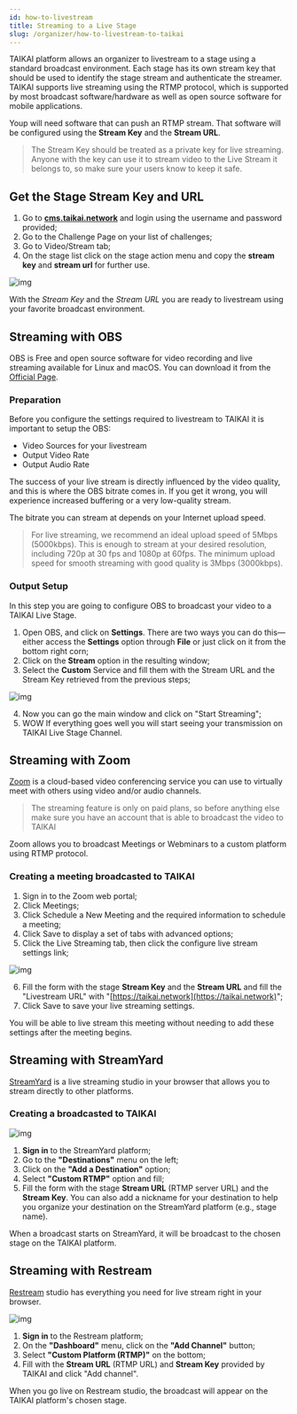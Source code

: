```yaml
---
id: how-to-livestream
title: Streaming to a Live Stage
slug: /organizer/how-to-livestream-to-taikai
---
```


TAIKAI platform allows an organizer to livestream to a stage using a standard broadcast environment. Each stage has its own stream key that should be used to identify the stage stream and authenticate the streamer.
TAIKAI supports live streaming using the RTMP protocol, which is supported by most broadcast software/hardware as well as open source software for mobile applications.

Youp will need software that can push an RTMP stream. That software will be configured using the **Stream Key** and the **Stream URL**.

> The Stream Key should be treated as a private key for live streaming. Anyone with the key can use it to stream video to the Live Stream it belongs to, so make sure your users know to keep it safe.

## Get the Stage Stream Key and URL

1. Go to **[cms.taikai.network](https://cms.taikai.network)** and login using the username and password provided;
2. Go to the Challenge Page on your list of challenges;
3. Go to Video/Stream tab;
4. On the stage list click on the stage action menu and copy the **stream key** and **stream url** for further use.

![img](../../../static/img/organizer/stream/stream-05.png)

With the *Stream Key* and the *Stream URL* you are ready to livestream using your favorite broadcast environment.

## Streaming with OBS
OBS is Free and open source software for video recording and live streaming available for Linux and macOS.
You can download it from the [Official Page](https://obsproject.com/).


### Preparation
Before you configure the settings required to livestream to TAIKAI it is important to setup the OBS:

* Video Sources for your livestream
* Output Video Rate
* Output Audio Rate

The success of your live stream is directly influenced by the video quality, and this is where the OBS bitrate comes in. If you get it wrong, you will experience increased buffering or a very low-quality stream.

The bitrate you can stream at depends on your Internet upload speed.

> For live streaming, we recommend an ideal upload speed of 5Mbps (5000kbps). This is enough to stream at your desired resolution, including 720p at 30 fps and 1080p at 60fps. The minimum upload speed for smooth streaming with good quality is 3Mbps (3000kbps).


### Output Setup
In this step you are going to configure OBS to broadcast your video to a TAIKAI Live Stage.

1. Open OBS, and click on **Settings**. There are two ways you can do this—either access the **Settings** option through **File** or just click on it from the bottom right corn;
2. Click on the **Stream** option in the resulting window;
3. Select the **Custom** Service and fill them with the Stream URL and the Stream Key retrieved from the previous steps;

![img](../../../static/img/organizer/stream/stream-06.png)

4. Now you can go the main window and click on "Start Streaming";
5. WOW If everything goes well you will start seeing your transmission on TAIKAI Live Stage Channel.

## Streaming with Zoom
[Zoom](https://zoom.us/) is a cloud-based video conferencing service you can use to virtually meet with others using video and/or audio channels.

> The streaming feature is only on paid plans, so before anything else make sure you have an account that is able to broadcast the video to TAIKAI

Zoom allows you to broadcast Meetings or Webminars to a custom platform using RTMP protocol.

### Creating a meeting broadcasted to TAIKAI

1. Sign in to the Zoom web portal;
2. Click Meetings;
3. Click Schedule a New Meeting and the required information to schedule a meeting;
4. Click Save to display a set of tabs with advanced options;
5. Click the Live Streaming tab, then click the configure live stream settings link;

![img](../../../static/img/organizer/stream/stream-07.png)

6. Fill the form with the stage **Stream Key** and the **Stream URL** and fill the "Livestream URL" with "[https://taikai.network](https://taikai.network)";
7. Click Save to save your live streaming settings.

You will be able to live stream this meeting without needing to add these settings after the meeting begins.

## Streaming with StreamYard

[StreamYard](https://streamyard.com) is a live streaming studio in your browser that allows you to stream directly to other platforms.

### Creating a broadcasted to TAIKAI

![img](../../../static/img/organizer/stream/stream-08.jpg)

1. **Sign in** to the StreamYard platform;
2. Go to the **"Destinations"** menu on the left;
3. Click on the **"Add a Destination"** option;
4. Select **"Custom RTMP"** option and fill;
5. Fill the form with the stage **Stream URL** (RTMP server URL) and the **Stream Key**. You can also add a nickname for your destination to help you organize your destination on the StreamYard platform (e.g., stage name).

When a broadcast starts on StreamYard, it will be broadcast to the chosen stage on the TAIKAI platform.

## Streaming with Restream

[Restream](https://restream.io) studio has everything you need for live stream right in your browser.

![img](../../../static/img/organizer/stream/stream-09.jpg)

1. **Sign in** to the Restream platform;
2. On the **"Dashboard"** menu, click on the **"Add Channel"** button;
3. Select **"Custom Platform (RTMP)"** on the bottom;
4. Fill with the **Stream URL** (RTMP URL) and **Stream Key** provided by TAIKAI and click "Add channel".

When you go live on Restream studio, the broadcast will appear on the TAIKAI platform's chosen stage.

